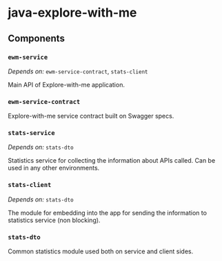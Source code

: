 # java-explore-with-me

## Components

### `ewm-service`

*Depends on:* `ewm-service-contract`, `stats-client`

Main API of Explore-with-me application.

### `ewm-service-contract`

Explore-with-me service contract built on Swagger specs.

### `stats-service`

*Depends on:* `stats-dto`

Statistics service for collecting the information about APIs called. Can be used in any other environments.

### `stats-client`

*Depends on:* `stats-dto`

The module for embedding into the app for sending the information to statistics service (non blocking).

### `stats-dto`

Common statistics module used both on service and client sides.
